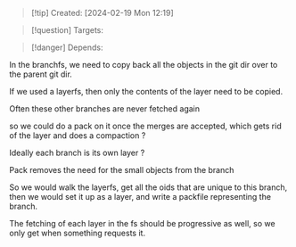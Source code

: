 
>[!tip] Created: [2024-02-19 Mon 12:19]

>[!question] Targets: 

>[!danger] Depends: 

In the branchfs, we need to copy back all the objects in the git dir over to the parent git dir.

If we used a layerfs, then only the contents of the layer need to be copied.

Often these other branches are never fetched again

so we could do a pack on it once the merges are accepted, which gets rid of the layer and does a compaction ?

Ideally each branch is its own layer ?

Pack removes the need for the small objects from the branch

So we would walk the layerfs, get all the oids that are unique to this branch, then we would set it up as a layer, and write a packfile representing the branch.

The fetching of each layer in the fs should be progressive as well, so we only get when something requests it.